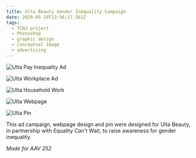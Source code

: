 ```yaml
---
title: Ulta Beauty Gender Inequality Campaign
date: 2020-05-19T13:56:17.561Z
tags:
  - TCNJ project
  - Photoshop
  - graphic design
  - Conceptual Image
  - advertising
---
```

![Ulta Pay Inequality Ad](/assets/ulta-ad1.png "Ulta Pay Inequality Ad")

![Ulta Workplace Ad](/assets/ulta-ad2.png "Ulta Workplace Ad")

![Ulta Household Work](/assets/ulta-ad3.png "Ulta Household Work")

![Ulta Webpage](/assets/ulta-website.png "Ulta Webpage")

![Ulta Pin](/assets/ulta-pin.png "Ulta Pin")

This ad campaign, webpage design and pin were designed for Ulta Beauty, in partnership with Equality Can't Wait, to raise awareness for gender inequality.

*Made for AAV 252*